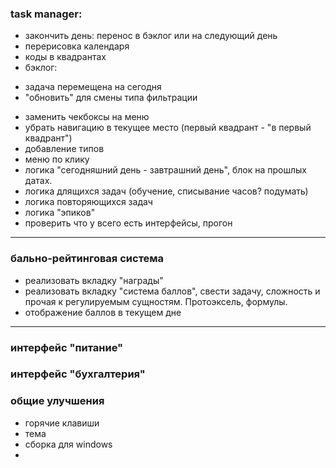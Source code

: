 ### task manager:
* закончить день: перенос в бэклог или на следующий день
* перерисовка календаря
* коды в квадрантах
* бэклог: 
- задача перемещена на сегодня
- "обновить" для смены типа фильтрации
* заменить чекбоксы на меню
* убрать навигацию в текущее место (первый квадрант - "в первый квадрант")
* добавление типов
* меню по клику
* логика "сегодняшний день - завтрашний день", блок на прошлых датах. 
* логика длящихся задач (обучение, списывание часов? подумать)
* логика повторяющихся задач
* логика "эпиков"
* проверить что у всего есть интерфейсы, прогон
---
### бально-рейтинговая система
* реализовать вкладку "награды"
* реализовать вкладку "система баллов", свести задачу, сложность и прочая к регулируемым сущностям. Протоэксель, формулы. 
* отображение баллов в текущем дне
---
### интерфейс "питание"
### интерфейс "бухгалтерия"
### общие улучшения
* горячие клавиши
* тема
* сборка для windows
* 